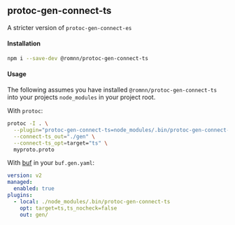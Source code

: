 ## protoc-gen-connect-ts

A stricter version of `protoc-gen-connect-es`

#### Installation

```bash
npm i --save-dev @romnn/protoc-gen-connect-ts
```

#### Usage

The following assumes you have installed `@romnn/protoc-gen-connect-ts` into your projects `node_modules` in your project root.

With `protoc`:

```bash
protoc -I . \
  --plugin="protoc-gen-connect-ts=node_modules/.bin/protoc-gen-connect-ts" \
  --connect-ts_out="./gen" \
  --connect-ts_opt=target="ts" \
  myproto.proto
```

With [buf](https://github.com/bufbuild/buf) in your `buf.gen.yaml`:

```yaml
version: v2
managed:
  enabled: true
plugins:
  - local: ./node_modules/.bin/protoc-gen-connect-ts
    opt: target=ts,ts_nocheck=false
    out: gen/
```
